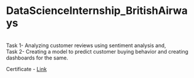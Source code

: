 # DataScienceInternship_BritishAirways

<br>
Task 1- Analyzing customer reviews using sentiment analysis and, 
<br>
Task 2- Creating a model to predict customer buying behavior and creating dashboards for the same.
<br>


Certificate - <a href="https://forage-uploads-prod.s3.amazonaws.com/completion-certificates/British%20Airways/NjynCWzGSaWXQCxSX_British%20Airways_Wc2LnBM6Jr9Yr73Ho_1685875167847_completion_certificate.pdf">Link</a>

